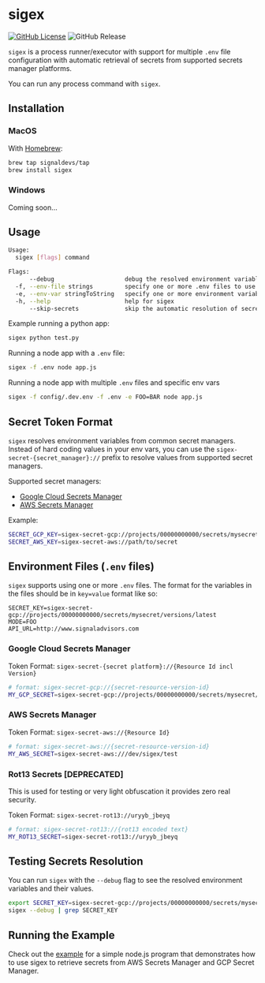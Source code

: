# sigex

[![GitHub License](https://img.shields.io/github/license/signaldevs/sigex?style=flat)](https://github.com/signaldevs/sigex/blob/master/LICENSE) ![GitHub Release](https://img.shields.io/github/v/release/signaldevs/sigex)

`sigex` is a process runner/executor with support for multiple `.env` file
configuration with automatic retrieval of secrets from supported secrets
manager platforms.

You can run any process command with `sigex`.

## Installation

### MacOS

With [Homebrew](https://brew.sh/):

```bash
brew tap signaldevs/tap
brew install sigex
```

### Windows

Coming soon...

## Usage

```bash
Usage:
  sigex [flags] command

Flags:
      --debug                    debug the resolved environment variables
  -f, --env-file strings         specify one or more .env files to use
  -e, --env-var stringToString   specify one or more environment variables to use (ex: -e FOO=bar) (default [])
  -h, --help                     help for sigex
      --skip-secrets             skip the automatic resolution of secret values
```

Example running a python app:

```bash
sigex python test.py
```

Running a node app with a `.env` file:

```bash
sigex -f .env node app.js
```

Running a node app with multiple `.env` files and specific env vars

```bash
sigex -f config/.dev.env -f .env -e FOO=BAR node app.js
```

## Secret Token Format

`sigex` resolves environment variables from common secret managers. Instead of hard coding values in your env vars, you can use the `sigex-secret-{secret_manager}://` prefix to resolve values from supported secret managers.

Supported secret managers:

- [Google Cloud Secrets Manager](#google-cloud-secrets-manager)
- [AWS Secrets Manager](#aws-secrets-manager)

Example:

```bash
SECRET_GCP_KEY=sigex-secret-gcp://projects/00000000000/secrets/mysecret/versions/latest
SECRET_AWS_KEY=sigex-secret-aws://path/to/secret
```

## Environment Files (`.env` files)

`sigex` supports using one or more `.env` files. The format for the variables in the files should be in `key=value` format like so:

```text
SECRET_KEY=sigex-secret-gcp://projects/00000000000/secrets/mysecret/versions/latest
MODE=FOO
API_URL=http://www.signaladvisors.com
```

### Google Cloud Secrets Manager

Token Format: `sigex-secret-{secret platform}://{Resource Id incl Version}`

```bash
# format: sigex-secret-gcp://{secret-resource-version-id}
MY_GCP_SECRET=sigex-secret-gcp://projects/00000000000/secrets/mysecret/versions/latest
```

### AWS Secrets Manager

Token Format: `sigex-secret-aws://{Resource Id}`

```bash
# format: sigex-secret-aws://{secret-resource-version-id}
MY_AWS_SECRET=sigex-secret-aws:///dev/sigex/test
```

### Rot13 Secrets [DEPRECATED]

This is used for testing or very light obfuscation it provides zero real security.

Token Format: `sigex-secret-rot13://uryyb_jbeyq`

```bash
# format: sigex-secret-rot13://{rot13 encoded text}
MY_ROT13_SECRET=sigex-secret-rot13://uryyb_jbeyq
```

## Testing Secrets Resolution

You can run `sigex` with the `--debug` flag to see the resolved environment variables and their values.

```bash
export SECRET_KEY=sigex-secret-gcp://projects/00000000000/secrets/mysecret/versions/latest
sigex --debug | grep SECRET_KEY
```

## Running the Example

Check out the [example](examples/node) for a simple node.js program that
demonstrates how to use sigex to retrieve secrets from AWS Secrets Manager and
GCP Secret Manager.
